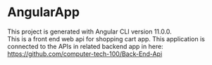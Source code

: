 # AngularApp

This project is generated with Angular CLI version 11.0.0.<br>
This is a front end web api for shopping cart app. This application is connected to the APIs in related backend app in here: https://github.com/computer-tech-100/Back-End-Api
